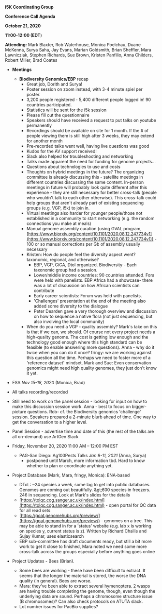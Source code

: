 **i5K Coordinating Group**

**Conference Call Agenda**

**October 21, 2020**

**11:00-12:00 (EDT**)

**Attending:** Mark Blaxter, Rob Waterhouse, Monica Poelchau, Duane McKenna, Surya Saha, Jay Evans, Marian Goldsmith, Brian Sheffler, Mara Lawnicziak, Stephen Richards, Sue Brown, Kristen Panfilio, Anna Childers, Robert Miller, Brad Coates

- **Meetings**
  - **Biodiversity Genomics/EBP** recap
    - Great job, Dorith and Surya!
    - Poster session on zoom instead, with 3-4 minute spiel per poster.
    - 3,200 people registered - 5,400 different people logged in! 90 countries participated.
    - Statistics will be sent for the i5k session
    - Please fill out the questionnaire
    - Speakers should have received a request to put talks on youtube permanently
    - Recordings should be available on site for 1 month. If the # of people viewing them is still high after 3 weeks, they may extend for another month
    - Pre-recorded talks went well, having live questions was good
    - Kudos for the AV support received!
    - Slack also helped for troubleshooting and networking
    - Talks made apparent the need for funding for genome projects…
    - Questions about technologies to use and costs
    - Thoughts on hybrid meetings in the future? The organizing committee is already discussing this - satellite meetings in different countries discussing the same content. In-person meetings in future will probably look quite different after this experience - they are still necessary for better cross-talk (people who wouldn&#39;t talk to each other otherwise). This cross-talk could help groups that aren&#39;t already part of existing sequencing groups (e.g. VGP, i5k) to join in.
    - Virtual meetings also harder for younger people/those not established in a community to start networking (e.g. the random connections you make at meals)
    - Manual genome assembly curation (using GVAL program, [https://www.biorxiv.org/content/10.1101/2020.08.12.247734v1](https://www.biorxiv.org/content/10.1101/2020.08.12.247734v1)) - 100 or so manual corrections per Gb of assembly usually necessary
    - Kristen: How do people feel the diversity aspect went? taxonomic, regional, and otherwise?
      - EBP, VGP, GiGA, Dtol organized. Biodiversity - Each taxonomic group had a session.
      - Lower/middle income countries: 90 countries attended. Fora were held with panelists. EBP Africa had a showcase- there was a lot of discussion on how African scientists can contribute
      - Early career scientists: Forum was held with panelists.
      - &#39;Challenges&#39; presentation at the end of the meeting also added some diversity to the dialogue
      - Peter Dearden gave a very thorough overview and discussion on how to sequence a native flora (not just sequencing, but also involving the local community)
    - When do you need a VGP - quality assembly? Mark&#39;s take on this is that if we can, we should. Of course not every project needs a high-quality genome. The cost is getting low enough and the technology good enough where this high standard can be feasible (to enable answering more questions). Anna - why do it twice when you can do it once? fringy: we are working against this question all the time. Perhaps we need to foster more of a &#39;reference dataset&#39; mindset. Mark and Sue: Even conservation genomics might need high quality genomes, they just don&#39;t know it yet.

- ESA _Nov 15-18, 2020_ (Monica, Brad)
- All talks recording/recorded
- Still need to work on the panel session - looking for input on how to make this discussion session work. Anna - best to focus on bigger-picture questions. Rob- cf. the Biodiversity genomics &#39;challenge&#39; session. Speakers prepared a 2-minute blurb ahead of time. One way to get the conversation to a higher level.
- Panel Session - advertise time and date of this (the rest of the talks are all on-demand) use ArtGen Slack
- Friday, November 20, 2020 11:00 AM – 12:00 PM EST

  - PAG-San Diego: Ag100Pests Talks _Jan 9-11, 2021_ (Anna, Surya)
    - postponed until March, more information tbd. Hard to know whether to plan or coordinate anything yet.

- Project Database (Mark, Mara, fringy, Monica): ENA-based
  - DToL: ~24 species a week, some lag to get into public databases. Genomes are coming out beautifully. \&gt;600 species in freezers. 246 in sequencing. Look at Mark&#39;s slides for the details
  - [https://tolqc.cog.sanger.ac.uk/index.html](https://tolqc.cog.sanger.ac.uk/index.html) - open portal for QC data for all read sets
  - [https://goat.genomehubs.org/preview/](https://goat.genomehubs.org/preview/) - genomes on a tree. This may be able to stand in for a &#39;status&#39; website (e.g. lab x is working on species y, current status is z). Written by Richard Challis and Sujay Kumar, uses elasticsearch
  - EBP sub-committee has draft documents ready, but still a bit more work to get it close to finished, Mara noted we need some more cross-talk across the groups especially before anything goes online
- Project Updates - Bees (Brian).
  - Some bees are working - these have been difficult to extract. It seems that the longer the material is stored, the worse the DNA quality (in general). Bees are worse.
  - Mara: they&#39;ve been able to extract several hymenoptera. 2 wasps are having trouble completing the genome, though, even though the underlying data are sound. Perhaps a chromosome structure issue (B chromosomes)? Can also check protocols on ATUTA slack.
  - Lot number issues for PacBio supplies?

